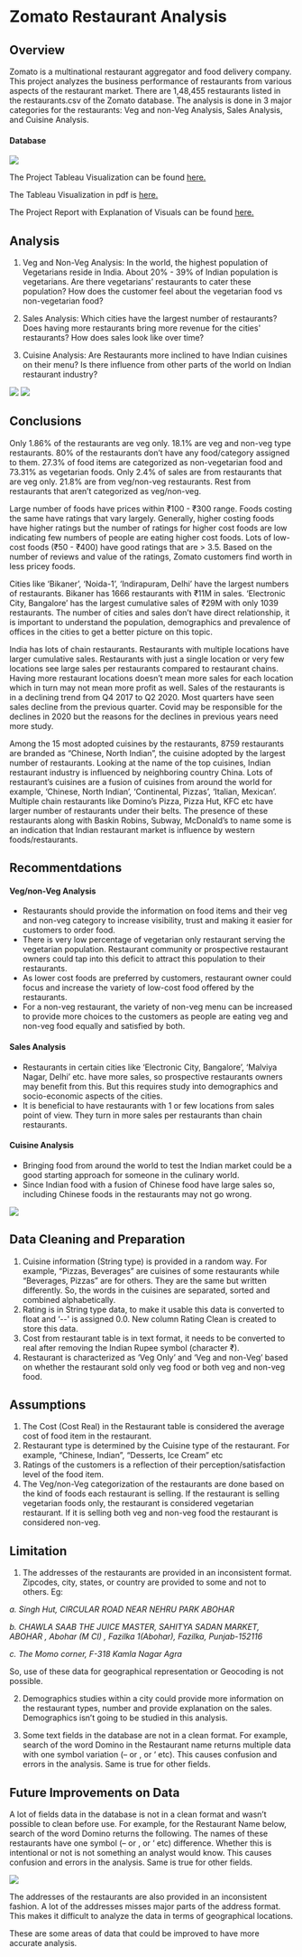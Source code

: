 # Zomato Restaurant Analysis

## Overview
Zomato is a multinational restaurant aggregator and food delivery company. This project analyzes the business performance of restaurants from various aspects of the restaurant market.
There are 1,48,455 restaurants listed in the restaurants.csv of the Zomato database. The analysis is done in 3 major categories for the restaurants: Veg and non-Veg Analysis, Sales Analysis, and Cuisine Analysis.

#### Database

<img src="https://github.com/vandanadhakal/Zomato-Restaurants-Analysis/blob/main/Database.png">

The Project Tableau Visualization can be found <a href='https://public.tableau.com/app/profile/vandana.dhakal/viz/ZomatoRestaurantAnalysis_17443888388170/ZomatoRestaurantsAnalysis?publish=yes'><u>here</u>.</a>

The Tableau Visualization in pdf is <a href='https://github.com/vandanadhakal/Zomato-Restaurants-Analysis/blob/main/Zomato%20Restaurants%20Analysis.pdf'><u>here</u>.</a>

The Project Report with Explanation of Visuals can be found <a href='https://github.com/vandanadhakal/Zomato-Restaurants-Analysis/blob/main/Zomato%20Analysis-Final%20Report.pdf'><u>here</u>.</a>

## Analysis
1. Veg and Non-Veg Analysis: In the world, the highest population of Vegetarians reside in India. About 20% - 39% of Indian population is vegetarians. Are there vegetarians’ restaurants to cater these population? How does the customer feel about the vegetarian food vs non-vegetarian food?

2. Sales Analysis: Which cities have the largest number of restaurants? Does having more restaurants bring more revenue for the cities' restaurants? How does sales look like over time?

3. Cuisine Analysis: Are Restaurants more inclined to have Indian cuisines on their menu? Is there influence from other parts of the world on Indian restaurant industry?

<img src="https://github.com/vandanadhakal/Zomato-Restaurants-Analysis/blob/main/Ve%3Anon-Veg%20Story.png">

<img src="https://github.com/vandanadhakal/Zomato-Restaurants-Analysis/blob/main/Veg%3Anon-Veg%20Analysis.png">

## Conclusions
Only 1.86% of the restaurants are veg only. 18.1% are veg and non-veg type restaurants. 80% of the restaurants don’t have any food/category assigned to them.
27.3% of food items are categorized as non-vegetarian food and 73.31% as vegetarian foods. Only 2.4% of sales are from restaurants that are veg only. 21.8% are from veg/non-veg restaurants. Rest from restaurants that aren’t categorized as veg/non-veg. 

Large number of foods have prices within ₹100 - ₹300 range. Foods costing the same have ratings that vary largely. Generally, higher costing foods have higher ratings but the number of ratings for higher cost foods are low indicating few numbers of people are eating higher cost foods. Lots of low-cost foods (₹50 - ₹400) have good ratings that are > 3.5. Based on the number of reviews and value of the ratings, Zomato customers find worth in less pricey foods.  

Cities like ‘Bikaner’, ‘Noida-1’, ‘Indirapuram, Delhi’ have the largest numbers of restaurants. Bikaner has 1666 restaurants with ₹11M in sales. ‘Electronic City, Bangalore’ has the largest cumulative sales of ₹29M with only 1039 restaurants. The number of cities and sales don’t have direct relationship, it is important to understand the population, demographics and prevalence of offices in the cities to get a better picture on this topic. 

India has lots of chain restaurants. Restaurants with multiple locations have larger cumulative sales. Restaurants with just a single location or very few locations see large sales per restaurants compared to restaurant chains. Having more restaurant locations doesn’t mean more sales for each location which in turn may not mean more profit as well. Sales of the restaurants is in a declining trend from Q4 2017 to Q2 2020. Most quarters have seen sales decline from the previous quarter. Covid may be responsible for the declines in 2020 but the reasons for the declines in previous years need more study.

Among the 15 most adopted cuisines by the restaurants, 8759 restaurants are branded as “Chinese, North Indian”, the cuisine adopted by the largest number of restaurants. Looking at the name of the top cuisines, Indian restaurant industry is influenced by neighboring country China. Lots of restaurant’s cuisines are a fusion of cuisines from around the world for example, ‘Chinese, North Indian’, ‘Continental, Pizzas’, ‘Italian, Mexican’. Multiple chain restaurants like Domino’s Pizza, Pizza Hut, KFC etc have larger number of restaurants under their belts. The presence of these restaurants along with Baskin Robins, Subway, McDonald’s to name some is an indication that Indian restaurant market is influence by western foods/restaurants. 

## Recommentdations
#### Veg/non-Veg Analysis
- Restaurants should provide the information on food items and their veg and non-veg category to increase visibility, trust and making it easier for customers to order food. 
- There is very low percentage of vegetarian only restaurant serving the vegetarian population. Restaurant community or prospective restaurant owners could tap into this deficit to attract this population to their restaurants. 
- As lower cost foods are preferred by customers, restaurant owner could focus and increase the variety of low-cost food offered by the restaurants. 
- For a non-veg restaurant, the variety of non-veg menu can be increased to provide more choices to the customers as people are eating veg and non-veg food equally and satisfied by both.
#### Sales Analysis
- Restaurants in certain cities like ‘Electronic City, Bangalore’, ‘Malviya Nagar, Delhi’ etc. have more sales, so prospective restaurants owners may benefit from this. But this requires study into demographics and socio-economic aspects of the cities. 
- It is beneficial to have restaurants with 1 or few locations from sales point of view. They turn in more sales per restaurants than chain restaurants.
#### Cuisine Analysis
- Bringing food from around the world to test the Indian market could be a good starting approach for someone in the culinary world.
- Since Indian food with a fusion of Chinese food have large sales so, including Chinese foods in the restaurants may not go wrong. 

<img src="https://github.com/vandanadhakal/Zomato-Restaurants-Analysis/blob/main/Recommendations.png">

## Data Cleaning and Preparation
1.	Cuisine information (String type) is provided in a random way. For example, “Pizzas, Beverages” are cuisines of some restaurants while “Beverages, Pizzas” are for others. They are the same but written differently. So, the words in the cuisines are separated, sorted and combined alphabetically.
2.	Rating is in String type data, to make it usable this data is converted to float and ‘--' is assigned 0.0. New column Rating Clean is created to store this data.
3.	Cost from restaurant table is in text format, it needs to be converted to real after removing the Indian Rupee symbol (character ₹). 
4.	Restaurant is characterized as ‘Veg Only’ and ‘Veg and non-Veg’ based on whether the restaurant sold only veg food or both veg and non-veg food.

## Assumptions
1.	The Cost (Cost Real) in the Restaurant table is considered the average cost of food item in the restaurant.
2.	Restaurant type is determined by the Cuisine type of the restaurant. For example, “Chinese, Indian”, “Desserts, Ice Cream” etc
3.	Ratings of the customers is a reflection of their perception/satisfaction level of the food item.
4.	The Veg/non-Veg categorization of the restaurants are done based on the kind of foods each restaurant is selling. If the restaurant is selling vegetarian foods only, the restaurant is considered vegetarian restaurant. If it is selling both veg and non-veg food the restaurant is considered non-veg. 

## Limitation
1.	The addresses of the restaurants are provided in an inconsistent format. Zipcodes, city, states, or country are provided to some and not to others. Eg:
   
   _a.	Singh Hut, CIRCULAR ROAD NEAR NEHRU PARK ABOHAR_

   _b.	CHAWLA SAAB THE JUICE MASTER, SAHITYA SADAN MARKET, ABOHAR ,  Abohar (M Cl) , Fazilka 1(Abohar), Fazilka,  Punjab-152116_

   _c.	The Momo corner, F-318 Kamla Nagar Agra_

So, use of these data for geographical representation or Geocoding is not possible.

2.	Demographics studies within a city could provide more information on the restaurant types, number and provide explanation on the sales. Demographics isn’t going to be studied in this analysis.
   
3.	Some text fields in the database are not in a clean format. For example, search of the word Domino in the Restaurant name returns multiple data with one symbol variation (– or , or ‘ etc). This causes confusion and errors in the analysis. Same is true for other fields.

## Future Improvements on Data
A lot of fields data in the database is not in a clean format and wasn’t possible to clean before use. For example, for the Restaurant Name below, search of the word Domino returns the following. The names of these restaurants have one symbol (– or , or ‘ etc) difference. Whether this is intentional or not is not something an analyst would know. This causes confusion and errors in the analysis. Same is true for other fields.

<img src="https://github.com/vandanadhakal/Zomato-Restaurants-Analysis/blob/main/Restaurant%20Name%20Mismatches.png">

The addresses of the restaurants are also provided in an inconsistent fashion. A lot of the addresses misses major parts of the address format. This makes it difficult to analyze the data in terms of geographical locations.

These are some areas of data that could be improved to have more accurate analysis.

